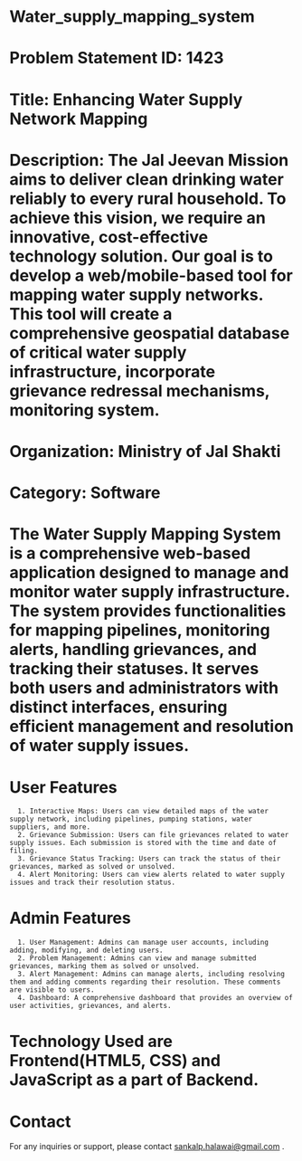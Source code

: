 # Water_supply_mapping_system
# Problem Statement ID: 1423
# Title: Enhancing Water Supply Network Mapping
# Description: The Jal Jeevan Mission aims to deliver clean drinking water reliably to every rural household. To achieve this vision, we require an innovative, cost-effective technology solution. Our goal is to develop a web/mobile-based tool for mapping water supply networks. This tool will create a comprehensive geospatial database of critical water supply infrastructure, incorporate grievance redressal mechanisms,  monitoring system.
# Organization: Ministry of Jal Shakti
# Category: Software

# The Water Supply Mapping System is a comprehensive web-based application designed to manage and monitor water supply infrastructure. The system provides functionalities for mapping pipelines, monitoring alerts, handling grievances, and tracking their statuses. It serves both users and administrators with distinct interfaces, ensuring efficient management and resolution of water supply issues.

# User Features
      1. Interactive Maps: Users can view detailed maps of the water supply network, including pipelines, pumping stations, water suppliers, and more.
      2. Grievance Submission: Users can file grievances related to water supply issues. Each submission is stored with the time and date of filing.
      3. Grievance Status Tracking: Users can track the status of their grievances, marked as solved or unsolved.
      4. Alert Monitoring: Users can view alerts related to water supply issues and track their resolution status.

# Admin Features
      1. User Management: Admins can manage user accounts, including adding, modifying, and deleting users.
      2. Problem Management: Admins can view and manage submitted grievances, marking them as solved or unsolved.
      3. Alert Management: Admins can manage alerts, including resolving them and adding comments regarding their resolution. These comments are visible to users.
      4. Dashboard: A comprehensive dashboard that provides an overview of user activities, grievances, and alerts.

# Technology Used are Frontend(HTML5, CSS) and JavaScript as a part of Backend.


# Contact
For any inquiries or support, please contact sankalp.halawai@gmail.com .
